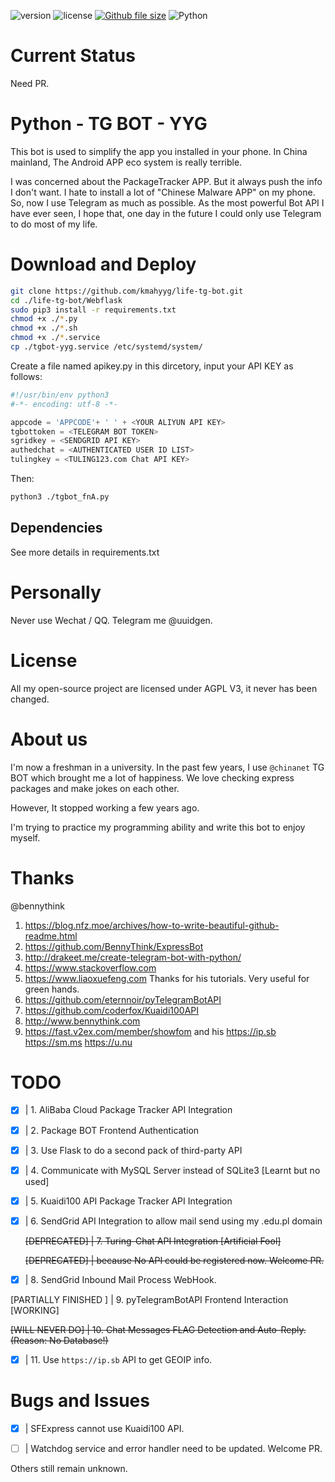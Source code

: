 ![version](https://img.shields.io/badge/version-1.0.1-blue.svg)
![license](https://img.shields.io/github/license/kmahyyg/life-tg-bot.svg)
[![Github file size](https://img.shields.io/github/size/webcaetano/craft/build/phaser-craft.min.js.svg)](https://github.com/kmahyyg/life-tg-bot)
![Python](https://img.shields.io/badge/Python-3.6-ff69b4.svg)

# Current Status

Need PR.

# Python - TG BOT - YYG

This bot is used to simplify the app you installed in your phone.
In China mainland, The Android APP eco system is really terrible.

I was concerned about the PackageTracker APP. But it always push the info I don't want.
I hate to install a lot of "Chinese Malware APP" on my phone. So, now I use Telegram as much as possible.
As the most powerful Bot API I have ever seen, I hope that, one day in the future I could only use Telegram to do most of my life.

# Download and Deploy

```bash
git clone https://github.com/kmahyyg/life-tg-bot.git
cd ./life-tg-bot/Webflask
sudo pip3 install -r requirements.txt
chmod +x ./*.py
chmod +x ./*.sh
chmod +x ./*.service
cp ./tgbot-yyg.service /etc/systemd/system/
```

Create a file named apikey.py in this dircetory, input your API KEY as follows:

```python
#!/usr/bin/env python3
#-*- encoding: utf-8 -*-

appcode = 'APPCODE'+ ' ' + <YOUR ALIYUN API KEY>
tgbottoken = <TELEGRAM BOT TOKEN>
sgridkey = <SENDGRID API KEY>
authedchat = <AUTHENTICATED USER ID LIST>
tulingkey = <TULING123.com Chat API KEY>
```

Then:

```bash
python3 ./tgbot_fnA.py
```

## Dependencies

See more details in requirements.txt

# Personally

Never use Wechat / QQ. Telegram me @uuidgen.

# License

All my open-source project are licensed under AGPL V3, it never has been changed.

# About us

I'm now a freshman in a university. In the past few years, I use ```@chinanet``` TG BOT which brought me a lot of 
happiness. We love checking express packages and make jokes on each other.

However, It stopped working a few years ago.

I'm trying to practice my programming ability and write this bot to enjoy myself.

# Thanks

@bennythink

1. https://blog.nfz.moe/archives/how-to-write-beautiful-github-readme.html
2. https://github.com/BennyThink/ExpressBot
3. http://drakeet.me/create-telegram-bot-with-python/
4. https://www.stackoverflow.com
5. https://www.liaoxuefeng.com   Thanks for his tutorials. Very useful for green hands.
6. https://github.com/eternnoir/pyTelegramBotAPI
7. https://github.com/coderfox/Kuaidi100API
8. http://www.bennythink.com
9. https://fast.v2ex.com/member/showfom  and his https://ip.sb https://sm.ms https://u.nu

# TODO

- [x] | 1. AliBaba Cloud Package Tracker API Integration
- [x] | 2. Package BOT Frontend Authentication
- [x] | 3. Use Flask to do a second pack of third-party API
- [x] | 4. Communicate with MySQL Server instead of SQLite3 [Learnt but no used]
- [x] | 5. Kuaidi100 API Package Tracker API Integration
- [x] | 6. SendGrid API Integration to allow mail send using my .edu.pl domain

  <del> [DEPRECATED] | 7. Turing-Chat API Integration [Artificial Fool]</del>

  <del> [DEPRECATED] | because No API could be registered now. Welcome PR. </del>

- [X] | 8. SendGrid Inbound Mail Process WebHook. 

[PARTIALLY FINISHED ] | 9. pyTelegramBotAPI Frontend Interaction [WORKING]

<del> [WILL NEVER DO] | 10. Chat Messages FLAG Detection and Auto-Reply. (Reason: No Database!) </del>

- [X] | 11. Use ``` https://ip.sb ``` API to get GEOIP info.


# Bugs and Issues

- [x] | SFExpress cannot use Kuaidi100 API.

- [ ] | Watchdog service and error handler need to be updated. Welcome PR.

Others still remain unknown.

